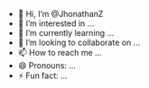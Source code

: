 - 👋 Hi, I’m @JhonathanZ
- 👀 I’m interested in ...
- 🌱 I’m currently learning ...
- 💞️ I’m looking to collaborate on ...
- 📫 How to reach me ...
- 😄 Pronouns: ...
- ⚡ Fun fact: ...

<!---
JhonathanZ/JhonathanZ is a ✨ special ✨ repository because its `README.md` (this file) appears on your GitHub profile.
You can click the Preview link to take a look at your changes.
--->
